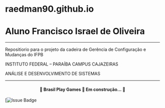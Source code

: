 # raedman90.github.io
# Aluno Francisco Israel de Oliveira
<hr></hr>
Repositiorio para o projeto da cadeira de Gerência de Configuração e Mudanças do IFPB

INSTITUTO FEDERAL – PARAÍBA
CAMPUS CAJAZEIRAS

ANÁLISE E DESENVOLVIMENTO DE SISTEMAS 
<hr></hr>

<h4 align="center"> 
	🚧  Brasil Play Games 🚀 Em construção...  🚧
</h4>

[![Issue Badge](https://img.shields.io/github/issues/raedman90/raedman90.github.io?style=for-the-badge)
